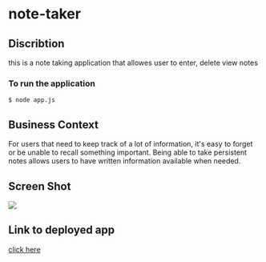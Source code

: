 # note-taker

## Discribtion
<p>this is a note taking application that allowes user to enter, delete view notes<p>


### To run the application
```$ node app.js```

## Business Context
<p>For users that need to keep track of a lot of information, it's easy to forget or be unable to recall something important. Being able to take persistent notes allows users to have written information available when needed.</p>

## Screen Shot
<img src="note-taker.PNG">

## Link to deployed app
[click here](https://note-taker-final.herokuapp.com/)
